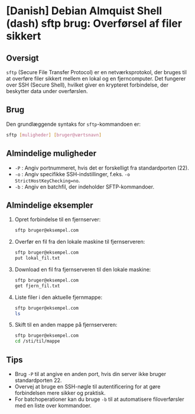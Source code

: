 # [Danish] Debian Almquist Shell (dash) sftp brug: Overførsel af filer sikkert

## Oversigt
`sftp` (Secure File Transfer Protocol) er en netværksprotokol, der bruges til at overføre filer sikkert mellem en lokal og en fjerncomputer. Det fungerer over SSH (Secure Shell), hvilket giver en krypteret forbindelse, der beskytter data under overførslen.

## Brug
Den grundlæggende syntaks for `sftp`-kommandoen er:

```bash
sftp [muligheder] [bruger@værtsnavn]
```

## Almindelige muligheder
- `-P` : Angiv portnummeret, hvis det er forskelligt fra standardporten (22).
- `-o` : Angiv specifikke SSH-indstillinger, f.eks. `-o StrictHostKeyChecking=no`.
- `-b` : Angiv en batchfil, der indeholder SFTP-kommandoer.

## Almindelige eksempler
1. Opret forbindelse til en fjernserver:
   ```bash
   sftp bruger@eksempel.com
   ```

2. Overfør en fil fra den lokale maskine til fjernserveren:
   ```bash
   sftp bruger@eksempel.com
   put lokal_fil.txt
   ```

3. Download en fil fra fjernserveren til den lokale maskine:
   ```bash
   sftp bruger@eksempel.com
   get fjern_fil.txt
   ```

4. Liste filer i den aktuelle fjernmappe:
   ```bash
   sftp bruger@eksempel.com
   ls
   ```

5. Skift til en anden mappe på fjernserveren:
   ```bash
   sftp bruger@eksempel.com
   cd /sti/til/mappe
   ```

## Tips
- Brug `-P` til at angive en anden port, hvis din server ikke bruger standardporten 22.
- Overvej at bruge en SSH-nøgle til autentificering for at gøre forbindelsen mere sikker og praktisk.
- For batchoperationer kan du bruge `-b` til at automatisere filoverførsler med en liste over kommandoer.